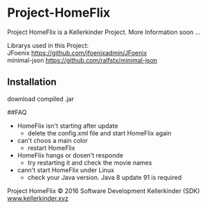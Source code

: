 # Project-HomeFlix

Project HomeFlix is a Kellerkinder Project. More Information soon ...     

Librarys used in this Project:  
JFoenix  https://github.com/jfoenixadmin/JFoenix   
minimal-json  https://github.com/ralfstx/minimal-json

## Installation

download compiled .jar

##FAQ    
- HomeFlix isn't starting after update    
  - delete the config.xml file and start HomeFlix again
- can't choos a main color
  - restart HomeFlix
- HomeFlix hangs or dosen't responde
  - try restarting it and check the movie names  
- cann't start HomeFlix under Linux
  - check your Java version. Java 8 update 91 is required

Project HomeFlix © 2016 Software Development Kellerkinder (SDK)     
www.kellerkinder.xyz
